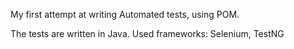 My first attempt at writing Automated tests, using POM.

The tests are written in Java.
Used frameworks: Selenium, TestNG

